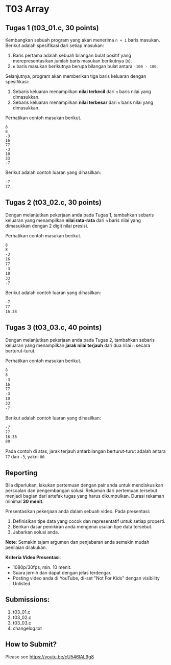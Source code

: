 # T03 Array

## Tugas 1 (t03_01.c, 30 points)

Kembangkan sebuah program yang akan menerima ```n + 1``` baris masukan. Berikut adalah spesifikasi dari setiap masukan:
1. Baris pertama adalah sebuah bilangan bulat positif yang merepresentasikan jumlah baris masukan berikutnya (```n```).
2. ```n``` baris masukan berikutnya berupa bilangan bulat antara ```-100 - 100```.

Selanjutnya, program akan memberikan tiga baris keluaran dengan spesifikasi:
1. Sebaris keluaran menampilkan **nilai terkecil** dari ```n``` baris nilai yang dimasukkan.
2. Sebaris keluaran menampilkan **nilai terbesar** dari ```n``` baris nilai yang dimasukkan.

Perhatikan contoh masukan berikut.
```
8
8
-3
16
77
-3
10
33
-7

```

Berikut adalah contoh luaran yang dihasilkan:

```bash
-7
77

```

## Tugas 2 (t03_02.c, 30 points)

Dengan melanjutkan pekerjaan anda pada Tugas 1, tambahkan sebaris keluaran yang menampilkan **nilai rata-rata** dari ```n``` baris nilai yang dimasukkan dengan 2 digit nilai presisi.

Perhatikan contoh masukan berikut.
```bash
8
8
-3
16
77
-3
10
33
-7

```

Berikut adalah contoh luaran yang dihasilkan:

```bash
-7
77
16.38

```

## Tugas 3 (t03_03.c, 40 points)

Dengan melanjutkan pekerjaan anda pada Tugas 2, tambahkan sebaris keluaran yang menampilkan **jarak nilai terjauh** dari dua nilai ```n``` secara berturut-turut.

Perhatikan contoh masukan berikut.
```bash
8
8
-3
16
77
-3
10
33
-7

```

Berikut adalah contoh luaran yang dihasilkan:

```bash
-7
77
16.38
80

```

Pada contoh di atas, jarak terjauh antarbilangan berturut-turut adalah antara ```77``` dan ```-3```, yakni ```80```.


## Reporting

Bila diperlukan, lakukan pertemuan dengan pair anda untuk mendiskusikan persoalan dan pengembangan solusi. Rekaman dari pertemuan tersebut menjadi bagian dari artefak tugas yang harus dikumpulkan. Durasi rekaman minimal **30 menit**.

Presentasikan pekerjaan anda dalam sebuah video. Pada presentasi:
1. Definisikan tipe data yang cocok dan representatif untuk setiap properti.
2. Berikan dasar pemikiran anda mengenai usulan tipe data tersebut.
3. Jabarkan solusi anda.

**Note**: Semakin tajam argumen dan penjabaran anda semakin mudah penilaian dilakukan.

**Kriteria Video Presentasi**:
+ 1080p/30fps, min. 10 menit.
+ Suara jernih dan dapat dengan jelas terdengar.
+ Posting video anda di YouTube, di-set "Not For Kids" dengan visibility Unlisted.

## Submissions:

1. t03_01.c
2. t03_02.c
3. t03_03.c
4. changelog.txt

## How to Submit?

Please see https://youtu.be/cU546lAL9g8
